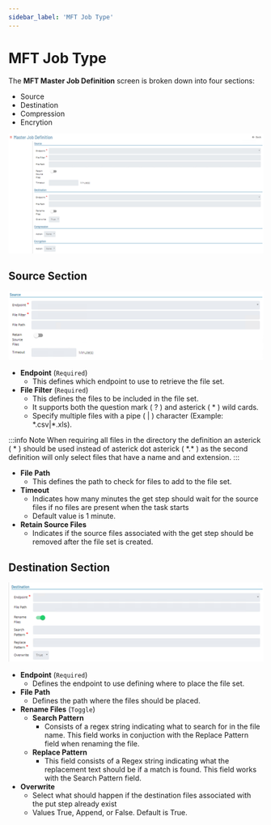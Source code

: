 ```yaml
---
sidebar_label: 'MFT Job Type'
---
```


# MFT Job Type

The **MFT Master Job Definition** screen is broken down into four sections:

* Source
* Destination
* Compression
* Encrytion 

![MFTAgentJobMaster](../../static/img/mft_master_job.png)

## Source Section

![SourceSection](../../static/img/source.png)

* **Endpoint** (```Required```)
    * This defines which endpoint to use to retrieve the file set.
* **File Filter** (```Required```)
    * This defines the files to be included in the file set.
    * It supports both the question mark ( ? ) and asterick ( \* ) wild cards. 
    * Specify multiple files with a pipe ( | ) character (Example: \*.csv|*.xls).
    
:::info Note
When requiring all files in the directory the definition an asterick ( \* ) should be used instead of asterick dot asterick ( \*.\* ) as the second definition will only select files that have a name and and extension.
:::

* **File Path**
    * This defines the path to check for files to add to the file set.
* **Timeout**
    * Indicates how many minutes the get step should wait for the source files if no files are present when the task starts 
    * Default value is 1 minute.
* **Retain Source Files**
    * Indicates if the source files associated with the get step should be removed after the file set is created.

## Destination Section

![DestinationSection](../../static/img/destination.png)

* **Endpoint** (```Required```)
    * Defines the endpoint to use defining where to place the file set. 
* **File Path**
    * Defines the path where the files should be placed.
* **Rename Files** (```Toggle```)
    * **Search Pattern**
        * Consists of a regex string indicating what to search for in the file name. This field works in conjuction with the Replace Pattern field when renaming the file.
    * **Replace Pattern**
        * This field consists of a Regex string indicating what the replacement text should be if a match is found. This field works with the Search Pattern field.
* **Overwrite**
    * Select what should happen if the destination files associated with the put step already exist 
    * Values True, Append, or False. Default is  True.
